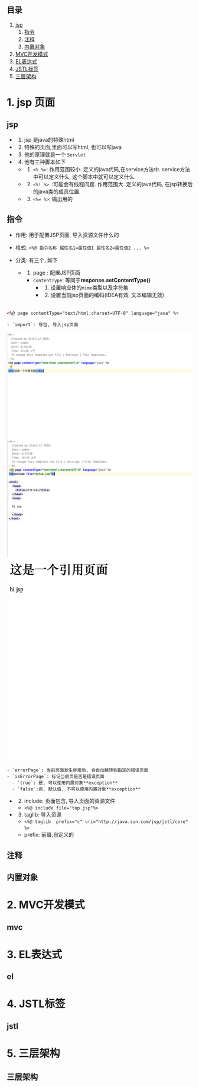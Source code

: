 ## 目录

1. [jsp](#jsp)
    1. [指令](#指令) 
    2. [注释](#注释)
    3. [内置对象](#内置对象)
2. [MVC开发模式](#mvc)
3. [EL表达式](#el)
4. [JSTL标签](#jstl)
5. [三层架构](#三层架构)


# 1. jsp 页面
## jsp

- 1. jsp 是java的特殊html
- 2. 特殊的页面,里面可以写html, 也可以写java
- 3. 他的原理就是一个 `Servlet`
- 4. 他有三种脚本如下
  - 1. `<% %>`: 作用范围较小.  定义的java代码,在service方法中. service方法中可以定义什么, 这个脚本中就可以定义什么.
  - 2. `<%! %> `:可能会有线程问题. 作用范围大.  定义的java代码, 在jsp转换后的java类的成员位置.
  - 3. `<%= %>`: 输出用的

## 指令

- 作用: 用于配置JSP页面,  导入资源文件什么的
- 格式: `<%@ 指令名称 属性名1=属性值1 属性名2=属性值2 ... %>`


- 分类:  有三个, 如下
  - 1. page : 配置JSP页面
    - `contentType`: 等同于**response.setContentType()**
      - 1. 设置响应体的`mime`类型以及字符集
      - 2. 设置当前jsp页面的编码(IDEA有效, 文本编辑无效)
      
```html

<%@ page contentType="text/html;charset=UTF-8" language="java" %>

```



    - `import`: 导包, 导入jsp页面
![QQ20200414-111250@2x](images/QQ20200414-111250@2x.png)
![QQ20200414-111312@2x](images/QQ20200414-111312@2x.png)
![QQ20200414-111323@2x](images/QQ20200414-111323@2x.png)


    - `errorPage`: 当前页面发生异常后, 会自动跳转到指定的错误页面
    - `isErrorPage`: 标记当前页是否是错误页面
      - `true`: 是, 可以使用内置对象**exception**
      - `false`:否, 默认值. 不可以使用内置对象**exception**
      
  - 2. include:  页面包含, 导入页面的资源文件
    - `<%@ include file="top.jsp"%>`
  - 3. taglib: 导入资源
    - `<%@ taglib  prefix="c" uri="http://java.sun.com/jsp/jstl/core" %>`
    - prefix: 前缀,自定义的




## 注释

## 内置对象




# 2. MVC开发模式
## mvc

# 3. EL表达式
## el

# 4. JSTL标签
## jstl


# 5. 三层架构
## 三层架构

